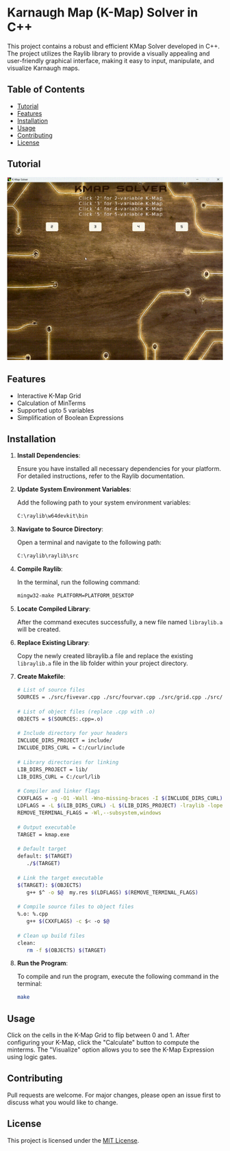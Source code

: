 # Karnaugh Map (K-Map) Solver in C++

This project contains a robust and efficient KMap Solver developed in C++. The project utilizes the Raylib library to provide a visually appealing and user-friendly graphical interface, making it easy to input, manipulate, and visualize Karnaugh maps.

## Table of Contents

- [Tutorial](#tutorial)
- [Features](#features)
- [Installation](#installation)
- [Usage](#usage)
- [Contributing](#contributing)
- [License](#license)

## Tutorial
![tutorial.gif](./assets/tutorial.gif?raw=true)

## Features
-  Interactive K-Map Grid
-  Calculation of MinTerms
-  Supported upto 5 variables
-  Simplification of Boolean Expressions

## Installation

1. **Install Dependencies**:

   Ensure you have installed all necessary dependencies for your platform. For detailed instructions, refer to the Raylib documentation.

2. **Update System Environment Variables**:

   Add the following path to your system environment variables:
   ```bash
   C:\raylib\w64devkit\bin
   ```

3. **Navigate to Source Directory**:

   Open a terminal and navigate to the following path:
   ```bash
   C:\raylib\raylib\src
   ```

4. **Compile Raylib**:

   In the terminal, run the following command:
   ```bash
   mingw32-make PLATFORM=PLATFORM_DESKTOP
   ```

5. **Locate Compiled Library**:

   After the command executes successfully, a new file named ```libraylib.a``` will be created.

6. **Replace Existing Library**:

   Copy the newly created libraylib.a file and replace the existing ```libraylib.a``` file in the lib folder within your project directory.

7. **Create Makefile**:
   ```bash
   # List of source files
   SOURCES = ./src/fivevar.cpp ./src/fourvar.cpp ./src/grid.cpp ./src/kmapsolver.cpp ./src/main.cpp ./src/threevar.cpp ./src/twovar.cpp ./src/http_request.cpp

   # List of object files (replace .cpp with .o)
   OBJECTS = $(SOURCES:.cpp=.o)

   # Include directory for your headers
   INCLUDE_DIRS_PROJECT = include/
   INCLUDE_DIRS_CURL = C:/curl/include

   # Library directories for linking
   LIB_DIRS_PROJECT = lib/
   LIB_DIRS_CURL = C:/curl/lib

   # Compiler and linker flags
   CXXFLAGS = -g -O1 -Wall -Wno-missing-braces -I $(INCLUDE_DIRS_CURL) -I $(INCLUDE_DIRS_PROJECT)
   LDFLAGS = -L $(LIB_DIRS_CURL) -L $(LIB_DIRS_PROJECT) -lraylib -lopengl32 -lgdi32 -lwinmm -lcurl
   REMOVE_TERMINAL_FLAGS = -Wl,--subsystem,windows

   # Output executable
   TARGET = kmap.exe

   # Default target
   default: $(TARGET)
      ./$(TARGET)

   # Link the target executable
   $(TARGET): $(OBJECTS)
      g++ $^ -o $@  my.res $(LDFLAGS) $(REMOVE_TERMINAL_FLAGS)

   # Compile source files to object files
   %.o: %.cpp
      g++ $(CXXFLAGS) -c $< -o $@

   # Clean up build files
   clean:
      rm -f $(OBJECTS) $(TARGET)
   ```


8. **Run the Program**:

   To compile and run the program, execute the following command in the terminal:
   ```bash
   make
   ```
## Usage
Click on the cells in the K-Map Grid to flip between 0 and 1. After configuring your K-Map, click the "Calculate" button to compute the minterms. The "Visualize" option allows you to see the K-Map Expression using logic gates.

## Contributing
Pull requests are welcome. For major changes, please open an issue first to discuss what you would like to change.

## License
This project is licensed under the [MIT License](LICENSE).

